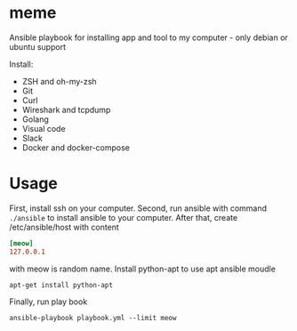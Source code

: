 # meme
Ansible playbook for installing app and tool to my computer - only debian or ubuntu support

Install:
* ZSH and oh-my-zsh
* Git
* Curl
* Wireshark and tcpdump
* Golang
* Visual code
* Slack
* Docker and docker-compose

# Usage
First, install ssh on your computer.
Second, run ansible with command `./ansible` to install ansible to your computer.
After that, create /etc/ansible/host with content
```toml
[meow]
127.0.0.1
```
with meow is random name.
Install python-apt to use apt ansible moudle
```shell
apt-get install python-apt
```
Finally, run play book
```shell
ansible-playbook playbook.yml --limit meow
```
